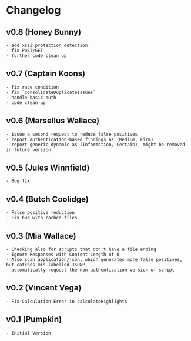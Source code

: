 # Changelog

<a name="0.8"></a>
## v0.8 (Honey Bunny)
	- add xssi protection detection
	- fix POST/GET
	- further code clean up

<a name="0.7"></a>
## v0.7 (Captain Koons)
	- fix race condition
	- fix `consolidateDuplicateIssues`
	- handle basic auth
	- code clean up

<a name="0.6"></a>
## v0.6 (Marsellus Wallace)
	- issue a second request to reduce false positives
	- report authentication-based findings as (Medium, Firm)
	- report generic dynamic as (Information, Certain), might be removed in future version

<a name="0.5"></a>
## v0.5 (Jules Winnfield)
	- Bug fix

<a name="0.4"></a>
## v0.4 (Butch Coolidge)
	- False positive reduction
	- Fix bug with cached files

<a name="0.3"></a>
## v0.3 (Mia Wallace)
	- Checking also for scripts that don't have a file ending
	- Ignore Responses with Content-Length of 0
	- Also scan application/json, which generates more false positives, but catches mis-labelled JSONP
	- automatically request the non-authentication version of script

<a name="0.2"></a>
## v0.2 (Vincent Vega)
	- Fix Calculation Error in calculateHighlights


<a name="0.1"></a>
## v0.1 (Pumpkin)
	- Initial Version

